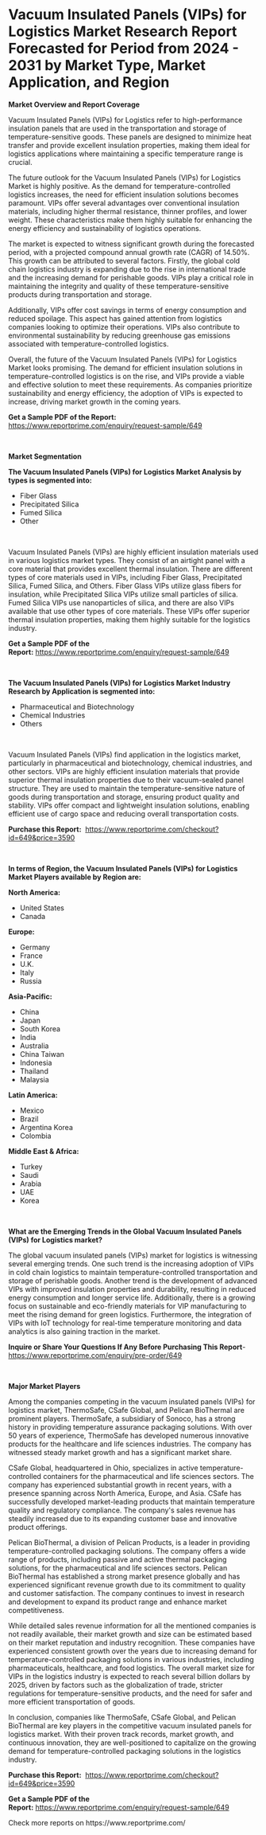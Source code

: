 <p><h1>Vacuum Insulated Panels (VIPs) for Logistics Market Research Report Forecasted for Period from 2024 -  2031 by Market Type, Market Application, and Region</h1></p><p><strong>Market Overview and Report Coverage</strong></p>
<p><p>Vacuum Insulated Panels (VIPs) for Logistics refer to high-performance insulation panels that are used in the transportation and storage of temperature-sensitive goods. These panels are designed to minimize heat transfer and provide excellent insulation properties, making them ideal for logistics applications where maintaining a specific temperature range is crucial.</p><p>The future outlook for the Vacuum Insulated Panels (VIPs) for Logistics Market is highly positive. As the demand for temperature-controlled logistics increases, the need for efficient insulation solutions becomes paramount. VIPs offer several advantages over conventional insulation materials, including higher thermal resistance, thinner profiles, and lower weight. These characteristics make them highly suitable for enhancing the energy efficiency and sustainability of logistics operations.</p><p>The market is expected to witness significant growth during the forecasted period, with a projected compound annual growth rate (CAGR) of 14.50%. This growth can be attributed to several factors. Firstly, the global cold chain logistics industry is expanding due to the rise in international trade and the increasing demand for perishable goods. VIPs play a critical role in maintaining the integrity and quality of these temperature-sensitive products during transportation and storage.</p><p>Additionally, VIPs offer cost savings in terms of energy consumption and reduced spoilage. This aspect has gained attention from logistics companies looking to optimize their operations. VIPs also contribute to environmental sustainability by reducing greenhouse gas emissions associated with temperature-controlled logistics.</p><p>Overall, the future of the Vacuum Insulated Panels (VIPs) for Logistics Market looks promising. The demand for efficient insulation solutions in temperature-controlled logistics is on the rise, and VIPs provide a viable and effective solution to meet these requirements. As companies prioritize sustainability and energy efficiency, the adoption of VIPs is expected to increase, driving market growth in the coming years.</p></p>
<p><strong>Get a Sample PDF of the Report:</strong> <a href="https://www.reportprime.com/enquiry/request-sample/649">https://www.reportprime.com/enquiry/request-sample/649</a></p>
<p>&nbsp;</p>
<p><strong>Market Segmentation</strong></p>
<p><strong>The Vacuum Insulated Panels (VIPs) for Logistics Market Analysis by types is segmented into:</strong></p>
<p><ul><li>Fiber Glass</li><li>Precipitated Silica</li><li>Fumed Silica</li><li>Other</li></ul></p>
<p>&nbsp;</p>
<p><p>Vacuum Insulated Panels (VIPs) are highly efficient insulation materials used in various logistics market types. They consist of an airtight panel with a core material that provides excellent thermal insulation. There are different types of core materials used in VIPs, including Fiber Glass, Precipitated Silica, Fumed Silica, and Others. Fiber Glass VIPs utilize glass fibers for insulation, while Precipitated Silica VIPs utilize small particles of silica. Fumed Silica VIPs use nanoparticles of silica, and there are also VIPs available that use other types of core materials. These VIPs offer superior thermal insulation properties, making them highly suitable for the logistics industry.</p></p>
<p><strong>Get a Sample PDF of the Report:</strong>&nbsp;<a href="https://www.reportprime.com/enquiry/request-sample/649">https://www.reportprime.com/enquiry/request-sample/649</a></p>
<p>&nbsp;</p>
<p><strong>The Vacuum Insulated Panels (VIPs) for Logistics Market Industry Research by Application is segmented into:</strong></p>
<p><ul><li>Pharmaceutical and Biotechnology</li><li>Chemical Industries</li><li>Others</li></ul></p>
<p>&nbsp;</p>
<p><p>Vacuum Insulated Panels (VIPs) find application in the logistics market, particularly in pharmaceutical and biotechnology, chemical industries, and other sectors. VIPs are highly efficient insulation materials that provide superior thermal insulation properties due to their vacuum-sealed panel structure. They are used to maintain the temperature-sensitive nature of goods during transportation and storage, ensuring product quality and stability. VIPs offer compact and lightweight insulation solutions, enabling efficient use of cargo space and reducing overall transportation costs.</p></p>
<p><strong>Purchase this Report:</strong>&nbsp; <a href="https://www.reportprime.com/checkout?id=649&price=3590">https://www.reportprime.com/checkout?id=649&price=3590</a></p>
<p>&nbsp;</p>
<p><strong>In terms of Region, the Vacuum Insulated Panels (VIPs) for Logistics Market Players available by Region are:</strong></p>
<p>
    <p> <strong> North America: </strong>
        <ul>
            <li>United States</li>
            <li>Canada</li>
        </ul>
        </p> 
    <p> <strong> Europe: </strong>
        <ul>
            <li>Germany</li>
            <li>France</li>
            <li>U.K.</li>
            <li>Italy</li>
            <li>Russia</li>
        </ul>
        </p> 
    <p> <strong> Asia-Pacific: </strong>
        <ul>
            <li>China</li>
            <li>Japan</li>
            <li>South Korea</li>
            <li>India</li>
            <li>Australia</li>
            <li>China Taiwan</li>
            <li>Indonesia</li>
            <li>Thailand</li>
            <li>Malaysia</li>
        </ul>
        </p> 
    <p> <strong> Latin America: </strong>
        <ul>
            <li>Mexico</li>
            <li>Brazil</li>
            <li>Argentina Korea</li>
            <li>Colombia</li>
        </ul>
        </p> 
    <p> <strong> Middle East & Africa: </strong>
        <ul>
            <li>Turkey</li>
            <li>Saudi</li>
            <li>Arabia</li>
            <li>UAE</li>
            <li>Korea</li>
        </ul>
    </p>
    </p>
<p>&nbsp;</p>
<p><strong>What are the Emerging Trends in the Global Vacuum Insulated Panels (VIPs) for Logistics market?</strong></p>
<p><p>The global vacuum insulated panels (VIPs) market for logistics is witnessing several emerging trends. One such trend is the increasing adoption of VIPs in cold chain logistics to maintain temperature-controlled transportation and storage of perishable goods. Another trend is the development of advanced VIPs with improved insulation properties and durability, resulting in reduced energy consumption and longer service life. Additionally, there is a growing focus on sustainable and eco-friendly materials for VIP manufacturing to meet the rising demand for green logistics. Furthermore, the integration of VIPs with IoT technology for real-time temperature monitoring and data analytics is also gaining traction in the market.</p></p>
<p><strong>Inquire or Share Your Questions If Any Before Purchasing This Report</strong>- <a href="https://www.reportprime.com/enquiry/pre-order/649">https://www.reportprime.com/enquiry/pre-order/649</a></p>
<p>&nbsp;</p>
<p><strong>Major Market Players</strong></p>
<p><p>Among the companies competing in the vacuum insulated panels (VIPs) for logistics market, ThermoSafe, CSafe Global, and Pelican BioThermal are prominent players. ThermoSafe, a subsidiary of Sonoco, has a strong history in providing temperature assurance packaging solutions. With over 50 years of experience, ThermoSafe has developed numerous innovative products for the healthcare and life sciences industries. The company has witnessed steady market growth and has a significant market share.</p><p>CSafe Global, headquartered in Ohio, specializes in active temperature-controlled containers for the pharmaceutical and life sciences sectors. The company has experienced substantial growth in recent years, with a presence spanning across North America, Europe, and Asia. CSafe has successfully developed market-leading products that maintain temperature quality and regulatory compliance. The company's sales revenue has steadily increased due to its expanding customer base and innovative product offerings.</p><p>Pelican BioThermal, a division of Pelican Products, is a leader in providing temperature-controlled packaging solutions. The company offers a wide range of products, including passive and active thermal packaging solutions, for the pharmaceutical and life sciences sectors. Pelican BioThermal has established a strong market presence globally and has experienced significant revenue growth due to its commitment to quality and customer satisfaction. The company continues to invest in research and development to expand its product range and enhance market competitiveness.</p><p>While detailed sales revenue information for all the mentioned companies is not readily available, their market growth and size can be estimated based on their market reputation and industry recognition. These companies have experienced consistent growth over the years due to increasing demand for temperature-controlled packaging solutions in various industries, including pharmaceuticals, healthcare, and food logistics. The overall market size for VIPs in the logistics industry is expected to reach several billion dollars by 2025, driven by factors such as the globalization of trade, stricter regulations for temperature-sensitive products, and the need for safer and more efficient transportation of goods.</p><p>In conclusion, companies like ThermoSafe, CSafe Global, and Pelican BioThermal are key players in the competitive vacuum insulated panels for logistics market. With their proven track records, market growth, and continuous innovation, they are well-positioned to capitalize on the growing demand for temperature-controlled packaging solutions in the logistics industry.</p></p>
<p><strong>Purchase this Report:</strong>&nbsp;&nbsp;<a href="https://www.reportprime.com/checkout?id=649&price=3590">https://www.reportprime.com/checkout?id=649&price=3590</a></p>
<p></p>
<p><strong>Get a Sample PDF of the Report:</strong>&nbsp;<a href="https://www.reportprime.com/enquiry/request-sample/649">https://www.reportprime.com/enquiry/request-sample/649</a></p>
<p>Check more reports on https://www.reportprime.com/</p>